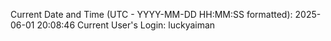 Current Date and Time (UTC - YYYY-MM-DD HH:MM:SS formatted): 2025-06-01 20:08:46
Current User's Login: luckyaiman
